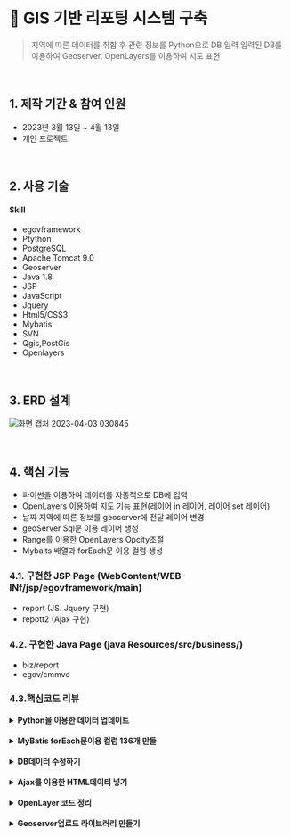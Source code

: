 # :pushpin: GIS 기반 리포팅 시스템 구축

> 지역에 따른 데이터를 취합 후 관련 정보를 Python으로 DB 입력
> 입력된 DB를 이용하여 Geoserver, OpenLayers를 이용하여 지도 표현

</br>

## 1. 제작 기간 & 참여 인원
- 2023년 3월 13일 ~ 4월 13일
- 개인 프로젝트

</br>

## 2. 사용 기술
#### Skill 
  - egovframework
  - Ptython
  - PostgreSQL
  - Apache Tomcat 9.0
  - Geoserver
  - Java 1.8
  - JSP
  - JavaScript
  - Jquery
  - Html5/CSS3
  - Mybatis
  - SVN
  - Qgis,PostGis
  - Openlayers

</br>

## 3. ERD 설계
![화면 캡처 2023-04-03 030845](https://user-images.githubusercontent.com/116694081/230062766-98945dd6-643c-4f55-9fd8-bb254f5b26d8.png)

</br>
  
## 4. 핵심 기능
- 파이썬을 이용하여 데이터를  자동적으로 DB에 입력
- OpenLayers 이용하여 지도 기능 표현(레이어 in 레이어, 레이어 set 레이어)
- 날짜 지역에 따른 정보를 geoserver에 전달 레이어 변경
- geoServer Sql문 이용 레이어 생성
- Range를 이용한 OpenLayers Opcity조절
- Mybaits 배열과 forEach문 이용 컬럼 생성

### 4.1. 구현한 JSP Page (WebContent/WEB-INf/jsp/egovframework/main)
- report  (JS. Jquery 구현)
- repott2 (Ajax 구현)

### 4.2. 구현한 Java Page (java Resources/src/business/)
- biz/report
- egov/cmmvo

### 4.3.핵심코드 리뷰
<details>
<summary><b>Python을 이용한 데이터 업데이트</b></summary>
<div markdown="1">
  
##### 4.2.1 폴더에 있는 폴더와, 파일명을 이용하여 데이터 입력(파일에 있는 날짜로 데이터넣기)
![Python폴더에서폴더이름숫자](https://user-images.githubusercontent.com/116694081/230078147-10c15244-7a54-4705-b6c8-390531a3a0b9.png)

</div>
</details>

</br>

<details>
<summary><b>MyBatis forEach문이용 컬럼 136개 만들</b></summary>
<div markdown="1">
  
##### 4.2.2 MyBatis에 파라미터 배열로 넘기기
![배열로파라미터 넘기고](https://user-images.githubusercontent.com/116694081/230078262-bafc0650-0ac5-45ea-976f-24782837e86b.png)

##### 4.2.2 MyBatis의 forEach문 이용 컬럼 136개 만들기
![MyBatis136개 컬럼구현(배열받기)](https://user-images.githubusercontent.com/116694081/230077902-c5fc88d0-5966-44a2-be6b-53826c8b1a2c.png)
  
</div>
</details>

</br>

<details>
<summary><b>DB데이터 수정하기</b></summary>
<div markdown="1">
  
##### 4.2.3 Controller에서 데이터가 있을 경우와 없을 경우 데이터 구분하여 각 방식에 맞게 데이터 수정
![데이터없을경우있을경우구분](https://user-images.githubusercontent.com/116694081/230078230-a35effe9-5d11-46c3-ba03-bec1d3905e2b.png)
 
</div>
</details>

</br>

<details>
<summary><b>Ajax를 이용한 HTML데이터 넣기</b></summary>
<div markdown="1">
  
##### 4.2.4 Ajax데이터 if와 each문 이용하여 모든 데이터 넣기 
![if문과 each문을 이용 Ajax값넣기](https://user-images.githubusercontent.com/116694081/230077842-ae6d14c9-661d-4153-8668-a5aac2b53555.png)

</div>
</details>

</br>

<details>
<summary><b>OpenLayer 코드 정리</b></summary>
<div markdown="1">
  
##### 4.2.5 2중배열과 forEach문을 이용하여 OpenLayer여러개 만들기 
![2중배열을이용한forEach문으로 지도만들기](https://user-images.githubusercontent.com/116694081/230077712-32431ca7-03b2-447c-916d-cec7bd8ef77c.png)

##### 4.2.5 Range를 이용하여 OpenLayers Opacity조절
![Range이용한Opacity조절](https://user-images.githubusercontent.com/116694081/230078195-45b31077-b014-4513-9cf6-bb44054b1171.png)

##### 4.2.5 OpenLayers 만들기 (레이어 in 레이어)
![OpenLayers레이어에 레이어겹치기](https://user-images.githubusercontent.com/116694081/230077971-bfe6333f-ffce-4a41-917a-7a110c2ad607.png)

##### 4.2.5 OpenLayers 만들기 (레이어 set 레이어)
![OpenLayers에서 객체로 지도 겹치기](https://user-images.githubusercontent.com/116694081/230078060-4c91e399-8a44-4b29-a7e1-4d1e9388018f.png)
  
</div>
</details>

</br>

<details>
<summary><b>Geoserver업로드 라이브러리 만들기</b></summary>
<div markdown="1">
  
##### 4.2.6 Python을 이용하여 shp파일 생성시 자동으로 Jar파일 실행
![파이썬 shp파일 업로드 체크](https://user-images.githubusercontent.com/116694081/230743107-bf0533c8-3cb4-4536-9384-01c529127e59.png)

##### 4.2.6 Geoserver업로드 구현 코드
![Jar파일 내용](https://user-images.githubusercontent.com/116694081/230743085-5d36177c-d3a8-4997-92c4-317614aa179d.png)

##### 4.2.6 Runnable Jar 구현라이브러리
![Jar파일](https://user-images.githubusercontent.com/116694081/230743095-7be0fdf4-53dc-412a-9d34-fdea0d9ece21.png)
  
</div>
</details>

